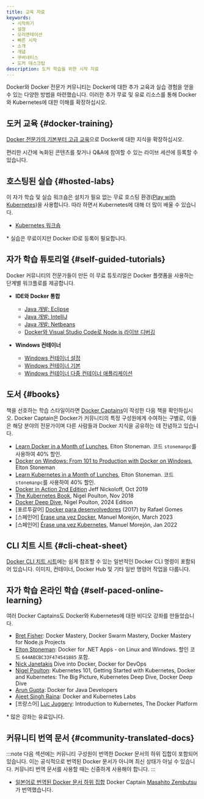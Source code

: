 ```yaml
---
title: 교육 자료
keywords:
  - 시작하기
  - 설정
  - 오리엔테이션
  - 빠른 시작
  - 소개
  - 개념
  - 쿠버네티스
  - 도커 데스크탑
description: 도커 학습을 위한 시작 자료
---
```


Docker와 Docker 전문가 커뮤니티는 Docker에 대한 추가 교육과 실습 경험을 얻을 수 있는 다양한 방법을 마련했습니다. 이러한 추가 무료 및 유료 리소스를 통해 Docker와 Kubernetes에 대한 이해를 확장하십시오.

## 도커 교육 {#docker-training}

[Docker 전문가의 기본부터 고급 교육](https://www.docker.com/resources/trainings/)으로 Docker에 대한 지식을 확장하십시오.

편리한 시간에 녹화된 콘텐츠를 찾거나 Q&A에 참여할 수 있는 라이브 세션에 등록할 수 있습니다.

## 호스팅된 실습 {#hosted-labs}

이 자가 학습 및 실습 워크숍은 설치가 필요 없는 무료 호스팅 환경([Play with Kubernetes](https://labs.play-with-k8s.com/))을 사용합니다. 따라 하면서 Kubernetes에 대해 더 많이 배울 수 있습니다.

* [Kubernetes 워크숍](https://training.play-with-kubernetes.com/kubernetes-workshop/)

\* 실습은 무료이지만 Docker ID로 등록이 필요합니다.

## 자가 학습 튜토리얼 {#self-guided-tutorials}

Docker 커뮤니티의 전문가들이 만든 이 무료 튜토리얼은 Docker 플랫폼을 사용하는 단계별 워크플로를 제공합니다.

* **IDE와 Docker 통합**
    * [Java 개발: Eclipse](https://training.play-with-docker.com/java-debugging-eclipse/)
    * [Java 개발: IntelliJ](https://training.play-with-docker.com/java-debugging-intellij/)
    * [Java 개발: Netbeans](https://training.play-with-docker.com/java-debugging-netbeans/)
    * [Docker와 Visual Studio Code로 Node.js 라이브 디버깅](https://training.play-with-docker.com/nodejs-live-debugging/)

* **Windows 컨테이너**
    * [Windows 컨테이너 설정](https://training.play-with-docker.com/windows-containers-setup/)
    * [Windows 컨테이너 기본](https://training.play-with-docker.com/windows-containers-basics/)
    * [Windows 컨테이너 다중 컨테이너 애플리케이션](https://training.play-with-docker.com/windows-containers-multicontainer/)

## 도서 {#books}

책을 선호하는 학습 스타일이라면 [Docker Captains](https://www.docker.com/community/captains)이 작성한 다음 책을 확인하십시오. Docker Captain은 Docker가 커뮤니티의 특정 구성원에게 수여하는 구별로, 이들은 해당 분야의 전문가이며 다른 사람들과 Docker 지식을 공유하는 데 전념하고 있습니다.

* [Learn Docker in a Month of Lunches](https://www.manning.com/books/learn-docker-in-a-month-of-lunches), Elton Stoneman. 코드 `stonemanpc`를 사용하여 40% 할인.
* [Docker on Windows: From 101 to Production with Docker on Windows](https://www.amazon.com/Docker-Windows-Elton-Stoneman-ebook/dp/B0711Y4J9K/), Elton Stoneman
* [Learn Kubernetes in a Month of Lunches](https://www.manning.com/books/learn-kubernetes-in-a-month-of-lunches), Elton Stoneman. 코드 `stonemanpc`를 사용하여 40% 할인.
* [Docker in Action 2nd Edition](https://www.manning.com/books/docker-in-action-second-edition) Jeff Nickoloff, Oct 2019
* [The Kubernetes Book](https://www.amazon.com/Kubernetes-Book-Nigel-Poulton/dp/1521823634/ref=sr_1_3?ie=UTF8&qid=1509660871&sr=8-3&keywords=nigel+poulton), Nigel Poulton, Nov 2018
* [Docker Deep Dive](https://www.amazon.com/Docker-Deep-Dive-Nigel-Poulton-ebook/dp/B01LXWQUFF), Nigel Poulton, 2024 Edition
* \[포르투갈어\] [Docker para desenvolvedores](https://leanpub.com/dockerparadesenvolvedores) (2017) by Rafael Gomes
* \[스페인어\] [Érase una vez Docker](https://leanpub.com/erase-una-vez-docker), Manuel Morejón, March 2023
* \[스페인어\] [Érase una vez Kubernetes](https://leanpub.com/erase-una-vez-kubernetes), Manuel Morejón, Jan 2022

## CLI 치트 시트 {#cli-cheat-sheet}

[Docker CLI 치트 시트](/get-started/docker_cheatsheet.pdf)에는 쉽게 참조할 수 있는 일반적인 Docker CLI 명령이 포함되어 있습니다. 이미지, 컨테이너, Docker Hub 및 기타 일반 명령어 작업을 다룹니다.

## 자가 학습 온라인 학습 {#self-paced-online-learning}

여러 Docker Captains도 Docker와 Kubernetes에 대한 비디오 강좌를 만들었습니다.

* [Bret Fisher](https://www.bretfisher.com/courses/): Docker Mastery, Docker Swarm Mastery, Docker Mastery for Node.js Projects
* [Elton Stoneman](https://docker4.net/udemy): Docker for .NET Apps - on Linux and Windows. 할인 코드 `644ABCBC33F474541885` 포함.
* [Nick Janetakis](https://nickjanetakis.com/courses/) Dive into Docker, Docker for DevOps
* [Nigel Poulton](https://nigelpoulton.com/video-courses): Kubernetes 101, Getting Started with Kubernetes, Docker and Kubernetes: The Big Picture, Kubernetes Deep Dive, Docker Deep Dive
* [Arun Gupta](https://www.lynda.com/Docker-tutorials/Docker-Java-developers/576584-2.html): Docker for Java Developers
* [Ajeet Singh Raina](https://collabnix.com/): Docker and Kubernetes Labs
* \[프랑스어\] [Luc Juggery](https://www.udemy.com/user/lucjuggery/): Introduction to Kubernetes, The Docker Platform

\* 많은 강좌는 유료입니다.

## 커뮤니티 번역 문서 {#community-translated-docs}

:::note
다음 섹션에는 커뮤니티 구성원이 번역한 Docker 문서의 하위 집합이 포함되어 있습니다. 이는 공식적으로 번역된 Docker 문서가 아니며 최신 상태가 아닐 수 있습니다. 커뮤니티 번역 문서를 사용할 때는 신중하게 사용해야 합니다.
:::

- [일본어로 번역된 Docker 문서 하위 집합](https://docs.docker.jp/index.html) Docker Captain [Masahito Zembutsu](https://github.com/zembutsu)가 번역했습니다.
